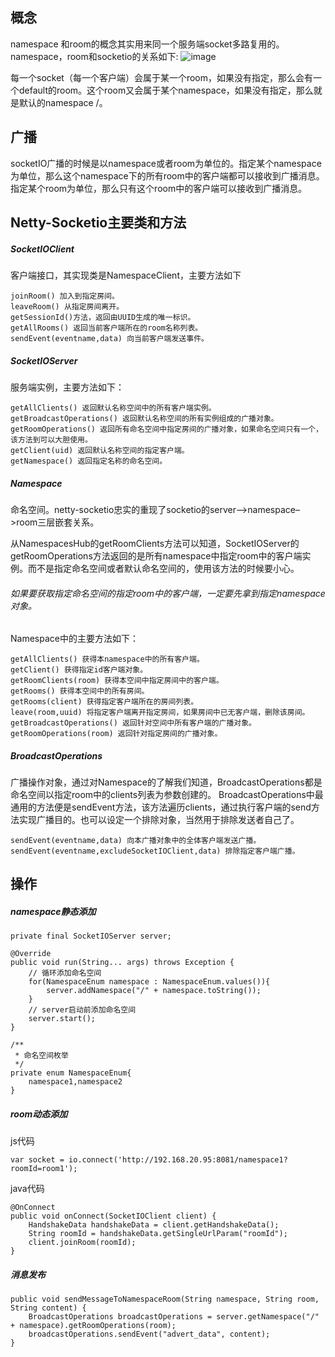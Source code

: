 ## 概念
namespace 和room的概念其实用来同一个服务端socket多路复用的。namespace，room和socketio的关系如下:
![image](https://note.youdao.com/yws/api/personal/file/51F2ECF3CFCC45BE91AD5083DEEE1061?method=download&shareKey=015eb8df033e9d256b81cde054038bbf)

每一个socket（每一个客户端）会属于某一个room，如果没有指定，那么会有一个default的room。这个room又会属于某个namespace，如果没有指定，那么就是默认的namespace /。
## 广播
socketIO广播的时候是以namespace或者room为单位的。指定某个namespace为单位，那么这个namespace下的所有room中的客户端都可以接收到广播消息。指定某个room为单位，那么只有这个room中的客户端可以接收到广播消息。
## Netty-Socketio主要类和方法
##### SocketIOClient 
客户端接口，其实现类是NamespaceClient，主要方法如下
```
joinRoom() 加入到指定房间。
leaveRoom() 从指定房间离开。
getSessionId()方法，返回由UUID生成的唯一标识。
getAllRooms() 返回当前客户端所在的room名称列表。
sendEvent(eventname,data) 向当前客户端发送事件。
```
##### SocketIOServer 
服务端实例，主要方法如下：

```
getAllClients() 返回默认名称空间中的所有客户端实例。
getBroadcastOperations() 返回默认名称空间的所有实例组成的广播对象。
getRoomOperations() 返回所有命名空间中指定房间的广播对象，如果命名空间只有一个，该方法到可以大胆使用。
getClient(uid) 返回默认名称空间的指定客户端。
getNamespace() 返回指定名称的命名空间。
```
##### Namespace 
命名空间。netty-socketio忠实的重现了socketio的server–>namespace–>room三层嵌套关系。 
 
从NamespacesHub的getRoomClients方法可以知道，SocketIOServer的getRoomOperations方法返回的是所有namespace中指定room中的客户端实例。而不是指定命名空间或者默认命名空间的，使用该方法的时候要小心。
###### 如果要获取指定命名空间的指定room中的客户端，一定要先拿到指定namespace对象。 
Namespace中的主要方法如下：

```
getAllClients() 获得本namespace中的所有客户端。
getClient() 获得指定id客户端对象。
getRoomClients(room) 获得本空间中指定房间中的客户端。
getRooms() 获得本空间中的所有房间。
getRooms(client) 获得指定客户端所在的房间列表。
leave(room,uuid) 将指定客户端离开指定房间，如果房间中已无客户端，删除该房间。
getBroadcastOperations() 返回针对空间中所有客户端的广播对象。
getRoomOperations(room) 返回针对指定房间的广播对象。
```

##### BroadcastOperations 
广播操作对象，通过对Namespace的了解我们知道，BroadcastOperations都是命名空间以指定room中的clients列表为参数创建的。 
BroadcastOperations中最通用的方法便是sendEvent方法，该方法遍历clients，通过执行客户端的send方法实现广播目的。也可以设定一个排除对象，当然用于排除发送者自己了。


```
sendEvent(eventname,data) 向本广播对象中的全体客户端发送广播。
sendEvent(eventname,excludeSocketIOClient,data) 排除指定客户端广播。
```

## 操作
##### namespace静态添加

```
private final SocketIOServer server;

@Override
public void run(String... args) throws Exception {
    // 循环添加命名空间
    for(NamespaceEnum namespace : NamespaceEnum.values()){
        server.addNamespace("/" + namespace.toString());
    }
    // server启动前添加命名空间
    server.start();
}

/**
 * 命名空间枚举
 */
private enum NamespaceEnum{
    namespace1,namespace2
}
```
##### room动态添加

js代码
```
var socket = io.connect('http://192.168.20.95:8081/namespace1?roomId=room1');
```
java代码

```
@OnConnect
public void onConnect(SocketIOClient client) {
    HandshakeData handshakeData = client.getHandshakeData();
    String roomId = handshakeData.getSingleUrlParam("roomId");
    client.joinRoom(roomId);
}
```
##### 消息发布

```
public void sendMessageToNamespaceRoom(String namespace, String room, String content) {
    BroadcastOperations broadcastOperations = server.getNamespace("/" + namespace).getRoomOperations(room);
    broadcastOperations.sendEvent("advert_data", content);
}
```

